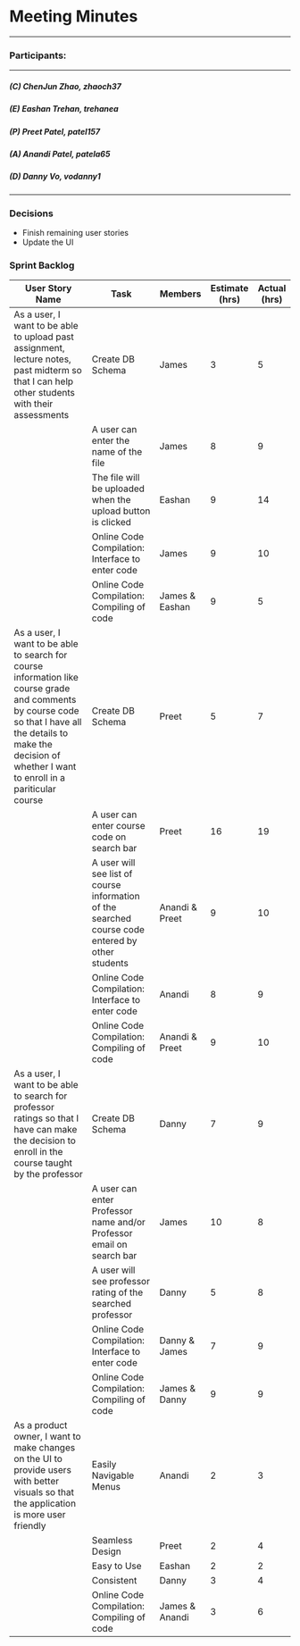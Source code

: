 # Meeting Minutes
---

### Participants:
***
##### (C) ChenJun Zhao, zhaoch37
##### (E) Eashan Trehan, trehanea
##### (P) Preet Patel, patel157
##### (A) Anandi Patel, patela65
##### (D) Danny Vo, vodanny1
***



### Decisions 
- Finish remaining user stories
- Update the UI 

### Sprint Backlog
| User Story Name | Task | Members | Estimate (hrs) | Actual (hrs) |
| --- | --- | --- | --- | --- |
| As a user, I want to be able to upload past assignment, lecture notes, past midterm so that I can help other students with their assessments |Create DB Schema | James| 3 | 5| 
|  | A user can enter the name of the file | James | 8 | 9  |
|  | The file will be uploaded when the upload button is clicked | Eashan| 9 | 14 |
|  | Online Code Compilation: Interface to enter code | James| 9| 10 |
|  | Online Code Compilation: Compiling of code | James & Eashan  | 9 | 5 |
|As a user, I want to be able to search for course information like  course grade and comments by course code so that I have all the details to make the decision of whether I want to enroll in a pariticular course| Create DB Schema | Preet| 5| 7 |
|  |A user can enter course code on search bar|Preet| 16 | 19 |
|  |A user will see list of course information of the searched course code entered by other students|Anandi & Preet| 9 | 10 |
|  | Online Code Compilation: Interface to enter code |Anandi| 8 | 9 |
|  | Online Code Compilation: Compiling of code |Anandi & Preet| 9 | 10 |
| As a user, I want to be able to search for professor ratings so that I have can make the decision to enroll in the course taught by the professor | Create DB Schema |Danny| 7 |9| 
|  |A user can enter Professor name and/or Professor email on search bar | James| 10 | 8||
|  |A user will see professor rating of the searched professor  | Danny| 5 | 8 |
|  | Online Code Compilation: Interface to enter code | Danny & James | 7| 9 |
|  | Online Code Compilation: Compiling of code | James  & Danny | 9 | 9|
| As a product owner, I want to make changes on the UI to provide users with better visuals so that the application is more user friendly |Easily Navigable Menus| Anandi | 2 | 3| 
|  |Seamless Design | Preet | 2 | 4 |
|  |Easy to Use | Eashan| 2| 2 |
|  | Consistent | Danny| 3 | 4 |
|  | Online Code Compilation: Compiling of code | James & Anandi  | 3 | 6|

